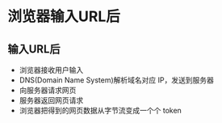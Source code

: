 # 浏览器输入URL后

## 输入URL后

- 浏览器接收用户输入
- DNS(Domain Name System)解析域名对应 IP，发送到服务器
- 向服务器请求网页
- 服务器返回网页请求
- 浏览器把得到的网页数据从字节流变成一个个 token